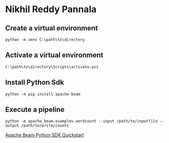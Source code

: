 # Nikhil Reddy Pannala
## Create a virtual environment
```
python -m venv C:\path\to\directory
```
## Activate a virtual environment
```
C:\path\to\directory\Scripts\activate.ps1
```
## Install Python Sdk
```
python -m pip install apache-beam
```
## Execute a pipeline
```
python -m apache_beam.examples.wordcount --input /path/to/inputfile --output /path/to/write/counts
```
[Apache Beam Python SDK Quickstart](https://beam.apache.org/get-started/quickstart-py/)